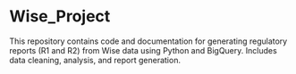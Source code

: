 # Wise_Project
This repository contains code and documentation for generating regulatory reports (R1 and R2) from Wise data using Python and BigQuery.  Includes data cleaning, analysis, and report generation.
